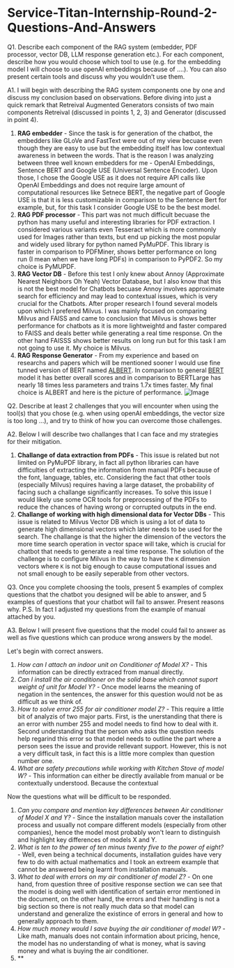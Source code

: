 # Service-Titan-Internship-Round-2-Questions-And-Answers

Q1. Describe each component of the RAG system (embedder, PDF processor, vector DB, LLM response generation etc.). For each component, describe how you would choose which tool to use (e.g. for the embedding model I will choose to use openAI embeddings because of ….). You can also present certain tools and discuss why you wouldn’t use them.

A1. I will begin with describing the RAG system components one by one and discuss my conclusion based on observations. Before diving into just a quick remark that Retreival Augmented Generators consists of two main components Retreival (discussed in points 1, 2, 3) and Generator (discussed in point 4).
1) **RAG embedder** - Since the task is for generation of the chatbot, the embedders like GLoVe and FastText were out of my view becuase even though they are easy to use but the embedding itself has low contextual awareness in between the words. That is the reason I was analyzing between three well known embedders for me - OpenAI Embeddings, Sentence BERT and Google USE (Universal Sentence Encoder). Upon those, I chose the Google USE as it does not require API calls like OpenAI Embeddings and does not require large amount of computational resources like Setnece BERT, the negative part of Google USE is that it is less customizable in comparison to the Sentence Bert for example, but, for this task I consider Google USE to be the best model.
2) **RAG PDF processor** - This part was not much difficult becuase the python has many useful and interesting libraries for PDF extraction. I considered various variants even Tesseract which is more commonly used for Images rather than texts, but end up picking the most popular and widely used library for python named PyMuPDF. This library is faster in comparison to PDFMiner, shows better performance on long run (I mean when we have long PDFs) in comparison to PyPDF2. So my choice is PyMUPDF.
3) **RAG Vector DB** - Before this test I only knew about Annoy (Approximate Nearest Neighbors Oh Yeah) Vector Database, but I also know that this is not the best model for Chatbots becuase Annoy involves approximate search for efficiency and may lead to contextual issues, which is very crucial for the Chatbots. After proper research I found several models upon which I prefered Milvus. I was mainly focused on comparing Milvus and FAISS and came to conclusion that Milvus is shows better performance for chatbots as it is more lightweightd and faster compared to FAISS and deals better while generating a real time response. On the other hand FAISSS shows better results on long run but for this task I am not going to use it. My choice is Milvus.
4) **RAG Response Generator** - From my experience and based on researchs and papers which will be mentioned sooner I would use fine tunned version of BERT named [ALBERT](https://arxiv.org/pdf/1909.11942). In comparison to general [BERT](https://arxiv.org/pdf/1810.04805) model it has better overall scores and in comparison to BERTLarge has nearly 18 times less parameters and trains 1.7x times faster. My final choice is ALBERT and here is the picture of performance. ![Image](https://raw.githubusercontent.com/brightmart/albert_zh/master/resources/state_of_the_art.jpg)




Q2. Describe at least 2 challenges that you will encounter when using the tool(s) that you chose (e.g. when using openAI embeddings, the vector size is too long …), 
and try to think of how you can overcome those challenges.

A2. Below I will describe two challanges that I can face and my strategies for their mitigation.
1) **Challange of data extraction from PDFs** - This issue is related but not limited on PyMuPDF library, in fact all python libraries can have difficulties of extracting the information from manual PDFs because of the font, language, tables, etc. Considering the fact that other tools (especially Milvus) requires having a large dataset, the probability of facing such a challange significantly increases. To solve this issue I would likely use some OCR tools for preprocessing of the PDFs to reduce the chances of having wrong or corrupted outputs in the end.
2) **Challange of working with high dimensional data for Vector DBs** - This issue is related to Milvus Vector DB which is using a lot of data to generate high dimensional vectors which later needs to be used for the search. The challange is that the higher the dimension of the vectors the more time search operation in vector space will take, which is crucial for chatbot that needs to generate a real time response. The solution of the challenge is to configure Milvus in the way to have the ```K``` dimension vectors where ```K``` is not big enough to cause computational issues and not small enough to be easily seperable from other vectors.


Q3. Once you complete choosing the tools, present 5 examples of complex questions that the chatbot you designed will be able to answer, and 5 examples of questions that your chatbot will fail to answer. Present reasons why.
P.S. In fact I adjusted my questions from the example of manual attached by you.

A3. Below I will present five questions that the model could fail to answer as well as five questions which can produce wrong answers by the model.

Let's begin with correct answers.
1) *How can I attach an indoor unit on Conditioner of Model X?* - This information can be directly extraced from manual directly. 
2) *Can I install the air conditioner on the solid base which cannot suport weight of unit for Model Y?* - Once model learns the meaning of negation in the sentences, the answer for this question would not be as difficult as we think of.
3) *How to solve error 255 for air conditioner model Z?* - This require a little bit of analyzis of two major parts. First, is the unerstanding that there is an error with number 255 and model needs to find how to deal with it. Second understanding that the person who asks the question needs help regarind this error so that model needs to outline the part where a person sees the issue and provide rellevant support. However, this is not a very difficult task, in fact this is a little more complex than question number one.
4) *What are safety precautions while working with Kitchen Stove of model W?* - This information can either be directly available from manual or be contextually understood. Because the contextual

Now the questions what will be difficult to be responded.
1) *Can you compare and mention key differences between Air conditioner of Model X and Y?* - Since the installation manuals cover the installation process and usually not compare different models (especially from other companies), hence the model most probably won't learn to distinguish and highlight key differences of models X and Y.
2) *What is ten to the power of ten minus twenty five to the power of eight?* - Well, even being a technical documents, installation guides have very few to do with actual mathematics and I took an extreem example that cannot be answered being learnt from installation manuals.
3) *What to deal with errors on my air conditioner of model Z?* - On one hand, from question three of positive response section we can see that the model is doing well with identification of sertain error mentioned in the document, on the other hand, the errors and their handling is not a big section so there is not really much data so that model can understand and generalize the existince of errors in general and how to generally approach to them.
4) *How much money would I save buying the air conditioner of model W?* - Like math, manuals does not contain information about pricing, hence, the model has no understanding of what is money, what is saving money and what is buying the air conditioner.
5) **
